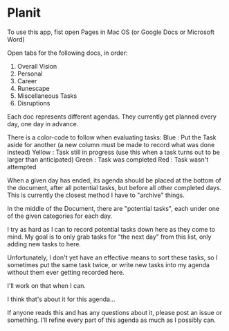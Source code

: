# Planit
To use this app, fist open Pages in Mac OS (or Google Docs or Microsoft Word)

Open tabs for the following docs, in order:
1. Overall Vision
2. Personal
3. Career
4. Runescape
5. Miscellaneous Tasks
6. Disruptions

Each doc represents different agendas.
They currently get planned every day, one day in advance.

There is a color-code to follow when evaluating tasks:
Blue : Put the Task aside for another (a new column must be made to record what was done instead)
Yellow : Task still in progress (use this when a task turns out to be larger than anticipated)
Green : Task was completed
Red : Task wasn't attempted

When a given day has ended, its agenda should be placed at the bottom of the document, after all potential tasks, but before all other completed days.
This is currently the closest method I have to "archive" things.

In the middle of the Document, there are "potential tasks", each under one of the given categories for each day.

I try as hard as I can to record potential tasks down here as they come to mind. My goal is to only grab tasks for "the next day" from this list, only adding new tasks to here.

Unfortunately, I don't yet have an effective means to sort these tasks, so I sometimes put the same task twice, or write new tasks into my agenda without them ever getting recorded here.

I'll work on that when I can.

I think that's about it for this agenda...

If anyone reads this and has any questions about it, please post an issue or something. I'll refine every part of this agenda as much as I possibly can.

